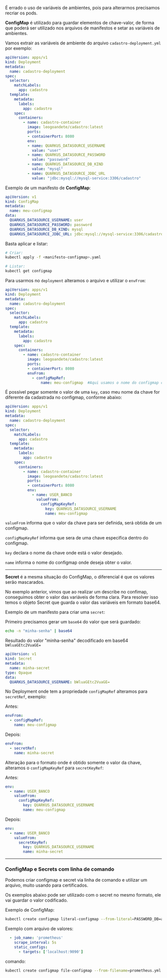 É errado o uso de variáveis de ambientes, pois para alterarmos precisamos recriar os pods.


**ConfigMap** é utilizado para guardar elementos de chave-valor, de forma que poderá ser utilizado nos arquivos de manifestos e setar as variáveis de ambientes.

Vamos extrair as variáveis de ambiente do arquivo `cadastro-deployment.yml` por exemplo:

```yaml
apiVersion: apps/v1
kind: Deployment
metadata:
  name: cadastro-deployment
spec:
  selector:
    matchLabels:
      app: cadastro
  template:
    metadata:
      labels:
        app: cadastro
    spec:
      containers:
        - name: cadastro-container
          image: leogoandete/cadastro:latest
          ports:
          - containerPort: 8080
          env:
          - name: QUARKUS_DATASOURCE_USERNAME
            value: "user"
          - name: QUARKUS_DATASOURCE_PASSWORD
            value: "password"
          - name: QUARKUS_DATASOURCE_DB_KIND
            value: "mysql"
          - name: QUARKUS_DATASOURCE_JDBC_URL
            value: "jdbc:mysql://mysql-service:3306/cadastro"
```


Exemplo de um manifesto de **ConfigMap**:

```yaml
apiVersion: v1
kind: ConfigMap
metadata:
  name: meu-configmap
data:
  QUARKUS_DATASOURCE_USERNAME: user
  QUARKUS_DATASOURCE_PASSWORD: password
  QUARKUS_DATASOURCE_DB_KIND: mysql
  QUARKUS_DATASOURCE_JDBC_URL: jdbc:mysql://mysql-service:3306/cadastro
```

Basta aplicar e listar:
```bash
# Criar:
kubectl apply -f <manifesto-configmap>.yaml

# Listar:
kubectl get configmap
```

Para usarmos no `deployment` alteramos o arquivo e utilizar o `envFrom`:
```yaml
apiVersion: apps/v1
kind: Deployment
metadata:
  name: cadastro-deployment
spec:
  selector:
    matchLabels:
      app: cadastro
  template:
    metadata:
      labels:
        app: cadastro
    spec:
      containers:
        - name: cadastro-container
          image: leogoandete/cadastro:latest
          ports:
          - containerPort: 8080
          envFrom:
            - configMapRef:
                name: meu-configmap  #Aqui usamos o nome do configmap criado
```

É possível pegar somente o valor de uma `key`, caso meu nome da chave for diferente da cadastrada no configmap, conforme abaixo:
```yaml
apiVersion: apps/v1
kind: Deployment
metadata:
  name: cadastro-deployment
spec:
  selector:
    matchLabels:
      app: cadastro
  template:
    metadata:
      labels:
        app: cadastro
    spec:
      containers:
        - name: cadastro-container
          image: leogoandete/cadastro:latest
          ports:
          - containerPort: 8080
          env:
            - name: USER_BANCO
              valueFrom:
                configMapKeyRef:
                  key: QUARKUS_DATASOURCE_USERNAME
                  name: meu-configmap
```

`valueFrom` informa que o valor da chave para ser definida, será obtida de um configmap.

`configMapKeyRef` informa que sera de uma chave especifica dentro do configmap.

`key` declara o nome da chave onde está o valor desejado.

`name` informa o nome do configmap onde deseja obter o valor.


---

**Secret** é a mesma situação do ConfigMap, o diferencial é que os valores serão mascarados.

No exemplo anterior, vimos que ao realizar um describe no confimap, conseguimos obter o valor das variáveis de forma clara. Para resolver isso temos o objeto Secret que guarda o valor das variáveis em formato base64.

Exemplo de um manifesto para criar uma `secret`:

Primeiro precisamos gerar um `base64` do valor que será guardado:

```bash
echo -n "minha-senha" | base64
```

Resultado do valor "minha-senha" decodificado em base64 `bWluaGEtc2VuaGE=` 

```yaml
apiVersion: v1
kind: Secret
metadata:
  name: minha-secret
type: Opaque
data:
  QUARKUS_DATASOURCE_USERNAME: bWluaGEtc2VuaGE=
```

No Deployment onde tem a propriedade `configMapRef` alteramos para `secretRef`, exemplo:

Antes: 
```yaml
envFrom:
  - configMapRef:
    name: meu-configmap
```

Depois:
```yaml
envFrom:
  - secretRef:
    name: minha-secret
```

Alteração para o formato onde é obtido somente o valor da chave, alteramos o `configMapKeyRef` para `secretKeyRef`:

Antes:
```yaml
env:
  - name: USER_BANCO
    valueFrom:
      configMapKeyRef:
        key: QUARKUS_DATASOURCE_USERNAME
        name: meu-configmap
```

Depois:
```yaml
env:
  - name: USER_BANCO
    valueFrom:
      secretKeyRef:
        key: QUARKUS_DATASOURCE_USERNAME
        name: minha-secret
```

---
### **ConfigMap e Secrets com linha de comando**

Podemos criar configmap e secret via linha de comando e utilizar um arquivo, muito usando para certificados.

Os exemplos abaixo pode ser utilizado com o secret no mesmo formato, ele vai guardar o valor codificado.

Exemplo de ConfigMap:
```bash
kubectl create configmap literal-configmap --from-literal=PASSWORD_DB=aioefio56af
```

Exemplo com arquivo de valores:
```yaml
  - job_name: 'prometheus'
    scrape_interval: 5s
    static_configs:
      - targets: ['localhost:9090']
```

comando:
```bash
kubectl create configmap file-configmap --from-filename=prometheus.yml
```


